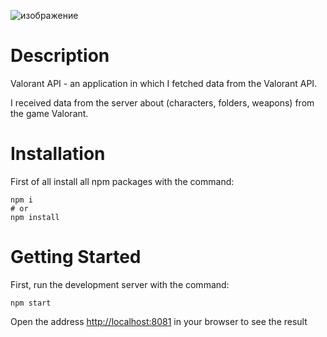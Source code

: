 ![изображение](https://user-images.githubusercontent.com/92051961/176701073-363a6e7f-d972-4177-b1e3-4356569fe5ba.png)

# Description
Valorant API - an application in which I fetched data from the Valorant API.

I received data from the server about (characters, folders, weapons) from the game Valorant.
# Installation
First of all install all npm packages with the command:
```
npm i
# or
npm install
```
# Getting Started
First, run the development server with the command: 
```
npm start
```
Open the address [http://localhost:8081](http://localhost:8081) in your browser to see the result
